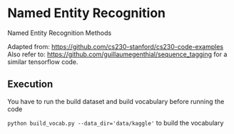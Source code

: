 # Named Entity Recognition
Named Entity Recognition Methods

Adapted from: https://github.com/cs230-stanford/cs230-code-examples
Also refer to: https://github.com/guillaumegenthial/sequence_tagging for a similar tensorflow code.

## Execution
You have to run the build dataset and build vocabulary before running the code

`python build_vocab.py --data_dir='data/kaggle'` to build the vocabulary
